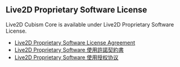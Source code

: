 ## Live2D Proprietary Software License

Live2D Cubism Core is available under Live2D Proprietary Software License.

- [Live2D Proprietary Software License Agreement](https://www.live2d.com/eula/live2d-proprietary-software-license-agreement_en.html)
- [Live2D Proprietary Software 使用許諾契約書](https://www.live2d.com/eula/live2d-proprietary-software-license-agreement_jp.html)
- [Live2D Proprietary Software 使用授权协议](https://www.live2d.com/eula/live2d-proprietary-software-license-agreement_cn.html)
